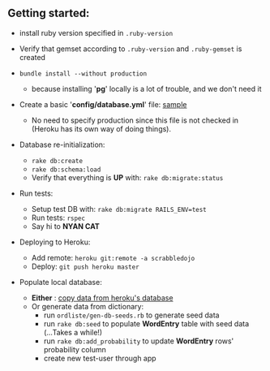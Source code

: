 Getting started:
---------------

- install ruby version specified in `.ruby-version`

- Verify that gemset according to `.ruby-version` and `.ruby-gemset` is created

- `bundle install --without production`
  * because installing '**pg**' locally is a lot of trouble, and we don't need it

- Create a basic '**config/database.yml**' file: [sample](https://gist.github.com/danopia/940155)
  * No need to specify production since this file is not checked in (Heroku has its own way of doing things).

- Database re-initialization:
  * `rake db:create`
  * `rake db:schema:load`
  * Verify that everything is **UP** with: `rake db:migrate:status`


- Run tests:
  * Setup test DB with: `rake db:migrate RAILS_ENV=test`
  * Run tests: `rspec`
  * Say hi to **NYAN CAT**

 
- Deploying to Heroku:
  * Add remote: `heroku git:remote -a scrabbledojo`
  * Deploy: `git push heroku master`


- Populate local database:
  * **Either** : [copy data from heroku's database](http://manuel.manuelles.nl/blog/2012/01/18/convert-postgresql-to-sqlite/)
  * Or generate data from dictionary:
    * run `ordliste/gen-db-seeds.rb` to generate seed data
    * run `rake db:seed` to populate **WordEntry** table with seed data (...Takes a while!)
    * run `rake db:add_probability` to update **WordEntry** rows' probability column
    * create new test-user through app

